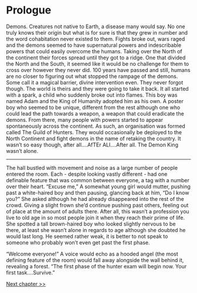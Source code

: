 # Prologue

Demons. Creatures not native to Earth, a disease many would say. No one truly knows their origin but what is for sure is that they grew in number and the word cohabitation never existed to them. Fights broke out, wars raged and the demons seemed to have supernatural powers and indescribable powers that could easily overcome the humans. Taking over the North of the continent their forces spread until they got to a ridge. One that divided the North and the South, it seemed like it would be no challenge for them to cross over however they never did. 100 years have passed and still, humans are no closer to figuring out what stopped the rampage of the demons. Some call it a magical barrier, divine intervention even.
They never forgot though. The world is theirs and they were going to take it back. It all started with a spark, a child who suddenly broke out into flames. This boy was named Adam and the King of Humanity adopted him as his own. A poster boy who seemed to be unique, different from the rest although one who could lead the path towards a weapon, a weapon that could eradicate the demons. From there, many people with powers started to appear spontaneously across the continent. As such, an organisation was formed called The Guild of Hunters. They would occasionally be deployed to the North Continent and fight demons in the name of retaking the country. It wasn’t so easy though, after all….AfTEr ALl….After all. The Demon King wasn’t alone.

---

The hall bustled with movement and noise as a large number of people entered the room. Each - despite looking vastly different - had one definable feature that was common between everyone, a tag with a number over their heart. 
“Excuse me,” A somewhat young girl would mutter, pushing past a white-haired boy and then pausing, glancing back at him, “Do I know you?” She asked although he had already disappeared into the rest of the crowd. Giving a slight frown she’d continue pushing past others, feeling out of place at the amount of adults there. After all, this wasn’t a profession you live to old age in so most people join it when they reach their prime of life. She spotted a tall brown-haired boy who looked slightly nervous to be there, at least she wasn’t alone in regards to age although she doubted he would last long. He seemed rather weak, it is better to not speak to someone who probably won’t even get past the first phase. 

“Welcome everyone!” A voice would echo as a hooded angel (the most defining feature of the room) would fall away alongside the wall behind it, revealing a forest. “The first phase of the hunter exam will begin now. Your first task….Survive.”

[Next chapter >>](<Chapter 1.md>)
